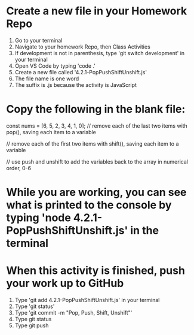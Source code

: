 # Create a new file in your Homework Repo
1. Go to your terminal
2. Navigate to your homework Repo, then Class Activities
3. If development is not in parenthesis, type 'git switch development' in your terminal
4. Open VS Code by typing 'code .'
5. Create a new file called '4.2.1-PopPushShiftUnshift.js'
  1. The file name is one word
  2. The suffix is .js because the activity is JavaScript

# Copy the following in the blank file:
const nums = [6, 5, 2, 3, 4, 1, 0];
// remove each of the last two items with pop(), saving each item to a variable

// remove each of the first two items with shift(), saving each item to a variable

// use push and unshift to add the variables back to the array in numerical order, 0-6

# While you are working, you can see what is printed to the console by typing 'node 4.2.1-PopPushShiftUnshift.js' in the terminal

# When this activity is finished, push your work up to GitHub
1. Type 'git add 4.2.1-PopPushShiftUnshift.js' in your terminal
2. Type 'git status'
3. Type 'git commit -m "Pop, Push, Shift, Unshift"'
4. Type git status
5. Type git push

